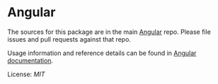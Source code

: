 Angular
=======

The sources for this package are in the main [Angular](https://github.com/angular/angular) repo. Please file issues and pull requests against that repo.

Usage information and reference details can be found in [Angular documentation](https://angular.io/docs).

License: *MIT*
